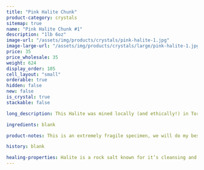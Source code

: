 ```yaml
---
title: "Pink Halite Chunk"
product-category: crystals
sitemap: true
name: "Pink Halite Chunk #1"
description: "1lb 6oz"
image-url: "/assets/img/products/crystals/pink-halite-1.jpg"
image-large-url: "/assets/img/products/crystals/large/pink-halite-1.jpg"
price: 35
price_wholesale: 35
weight: 624
display_order: 105
cell_layout: "small"
orderable: true
hidden: false
new: false
is_crystal: true
stackable: false

long_description: This Halite was mined locally (and ethically!) in Torna, CA. Impressive Hopper growth patterns form interesting little cubes all over the piece that are both eye-catching and mind blowing. Starting with a deep pink color at the bottom fading into baby pink and eventually white at the top, this piece is perfect for any part of the home.

ingredients: blank

product-notes: This is an extremely fragile specimen, we will do my best to package it as safely as possible but please be aware some little pieces may break off in transit.

history: blank

healing-properties: Halite is a rock salt known for it’s cleansing and purifying properties, it aids in clarifying energy blocks and balancing energy fields. This makes it perfect for cleansing your other crystals! Similar to Selenite, you can rest your other crystals on it to remove unwanted/negative energies. In meditation, Pink Halite connects to the heart and solar plexus chakras allowing a self-loving awareness which aids in the release of emotional issues and attachments.
---
```

